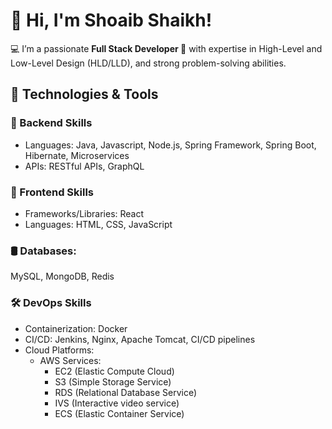 # 👋 Hi, I'm Shoaib Shaikh!  

💻 I’m a passionate **Full Stack Developer 🚀** with expertise in High-Level and Low-Level Design (HLD/LLD), and strong problem-solving abilities.

## 🔧 Technologies & Tools

### 🚀 Backend Skills
- Languages: Java, Javascript, Node.js, Spring Framework, Spring Boot, Hibernate, Microservices
- APIs: RESTful APIs, GraphQL

### 🎨 Frontend Skills
- Frameworks/Libraries: React
- Languages: HTML, CSS, JavaScript

### 🛢️ Databases:
MySQL, MongoDB, Redis

### 🛠 DevOps Skills
- Containerization: Docker
- CI/CD: Jenkins, Nginx, Apache Tomcat, CI/CD pipelines
- Cloud Platforms:
  - AWS Services:
    - EC2 (Elastic Compute Cloud)
    - S3 (Simple Storage Service)
    - RDS (Relational Database Service)
    - IVS (Interactive video service)
    - ECS (Elastic Container Service)
